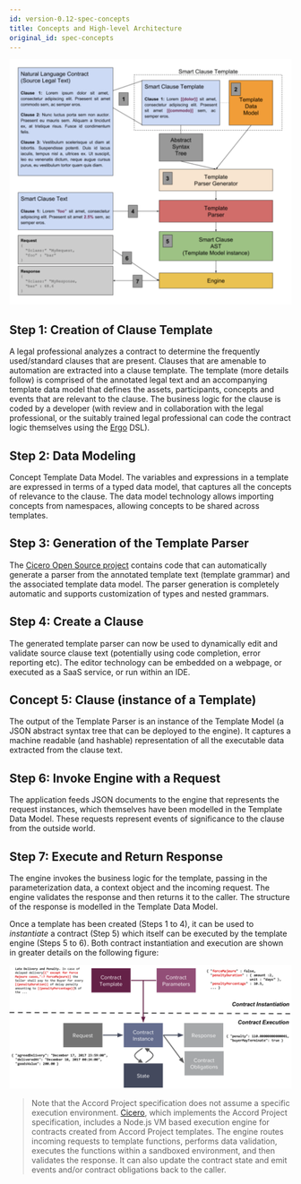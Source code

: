 ```yaml
---
id: version-0.12-spec-concepts
title: Concepts and High-level Architecture
original_id: spec-concepts
---
```


![Overview](assets/cicero-spec-overview.png)

## Step 1: Creation of Clause Template
A legal professional analyzes a contract to determine the frequently used/standard clauses that are present. Clauses that are amenable to automation are extracted into a clause template. The template (more details follow) is comprised of the annotated legal text and an accompanying template data model that defines the assets, participants, concepts and events that are relevant to the clause. The business logic for the clause is coded by a developer (with review and in collaboration with the legal professional, or the suitably trained legal professional can code the contract logic themselves using the [Ergo](logic-ergo) DSL).

## Step 2: Data Modeling

Concept Template Data Model. The variables and expressions in a template are expressed in terms of a typed data model, that captures all the concepts of relevance to the clause. The data model technology allows importing concepts from namespaces, allowing concepts to be shared across templates.

## Step 3: Generation of the Template Parser
The [Cicero Open Source project](https://github.com/accordproject/cicero) contains code that can automatically generate a parser from the annotated template text (template grammar) and the associated template data model. The parser generation is completely automatic and supports customization of types and nested grammars.

## Step 4: Create a Clause
The generated template parser can now be used to dynamically edit and validate source clause text (potentially using code completion, error reporting etc). The editor technology can be embedded on a webpage, or executed as a SaaS service, or run within an IDE.

## Concept 5: Clause (instance of a Template) 
The output of the Template Parser is an instance of the Template Model (a JSON abstract syntax tree that can be deployed to the engine). It captures a machine readable (and hashable) representation of all the executable data extracted from the clause text.

## Step 6: Invoke Engine with a Request
The application feeds JSON documents to the engine that represents the request instances, which themselves have been modelled in the Template Data Model. These requests represent events of significance to the clause from the outside world.

## Step 7: Execute and Return Response
The engine invokes the business logic for the template, passing in the parameterization data, a context object and the incoming request. The engine validates the response and then returns it to the caller. The structure of the response is modelled in the Template Data Model.

Once a template has been created (Steps 1 to 4), it can be used to _instantiate_ a contract (Step 5) which itself can be executed by the template engine (Steps 5 to 6). Both contract instantiation and execution are shown in greater details on the following figure:

![Execution Context](assets/execution_context.png)

> Note that the Accord Project specification does not assume a specific execution environment. [Cicero](https://github.com/accordproject/cicero), which implements the Accord Project specification, includes a Node.js VM based execution engine for contracts created from Accord Project templates. The engine routes incoming requests to template functions, performs data validation, executes the functions within a sandboxed environment, and then validates the response. It can also update the contract state and emit events and/or contract obligations back to the caller.

